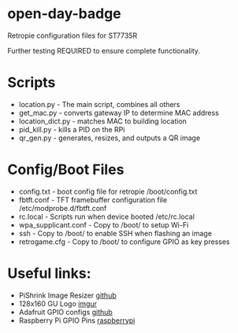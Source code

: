 # open-day-badge

Retropie configuration files for ST7735R

Further testing REQUIRED to ensure complete functionality. 

# Scripts
- location.py - The main script, combines all others
- get_mac.py - converts gateway IP to determine MAC address
- location_dict.py - matches MAC to building location
- pid_kill.py - kills a PID on the RPi
- qr_gen.py - generates, resizes, and outputs a QR image

# Config/Boot Files
- config.txt - boot config file for retropie /boot/config.txt
- fbtft.conf - TFT framebuffer configuration file /etc/modprobe.d/fbtft.conf  
- rc.local - Scripts run when device booted /etc/rc.local
- wpa_supplicant.conf - Copy to /boot/ to setup Wi-Fi
- ssh - Copy to /boot/ to enable SSH when flashing an image
- retrogame.cfg - Copy to /boot/ to configure GPIO as key presses

# Useful links:
- PiShrink Image Resizer [github](https://github.com/Drewsif/PiShrink)
- 128x160 GU Logo [imgur](https://i.imgur.com/65o2n7P.png)
- Adafruit GPIO configs [github](https://github.com/adafruit/Adafruit-Retrogame)
- Raspberry Pi GPIO Pins [raspberrypi](https://www.raspberrypi.org/documentation/usage/gpio/)
